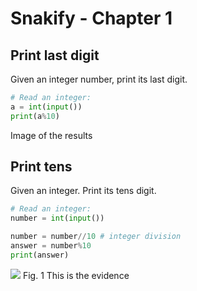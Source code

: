 # Snakify - Chapter 1

## Print last digit

Given an integer number, print its last digit.

```.py
# Read an integer:
a = int(input())
print(a%10)

``` 

Image of the results

## Print tens

Given an integer. Print its tens digit.

```.py
# Read an integer:
number = int(input())

number = number//10 # integer division
answer = number%10 
print(answer)

```
![](evidence_exercise_1.jpg)
Fig. 1 This is the evidence 
